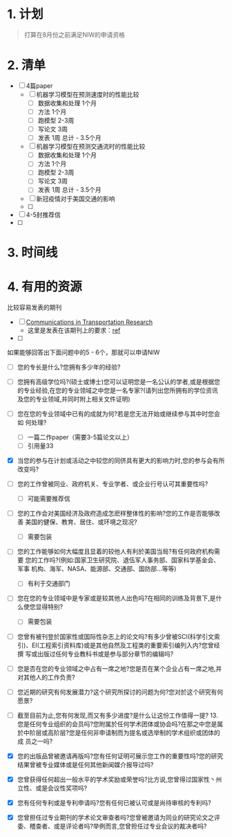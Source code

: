 



# 1. 计划
> 打算在8月份之前满足NIW的申请资格

# 2. 清单
- [ ] 4篇paper
	- [ ] 机器学习模型在预测速度时的性能比较
		- [ ] 数据收集和处理 1个月
		- [ ] 方法  1个月
		- [ ] 跑模型 2-3周
		- [ ] 写论文 3周
		- [ ] 发表 1周
		总计 - 3.5个月
	- [ ] 机器学习模型在预测交通流时的性能比较
		- [ ] 数据收集和处理 1个月
		- [ ] 方法  1个月
		- [ ] 跑模型 2-3周
		- [ ] 写论文 3周
		- [ ] 发表 1周
		总计 - 3.5个月
	- [ ] 新冠疫情对于美国交通的影响
	- [ ] 
- [ ] 4-5封推荐信
- [ ] 
# 3. 时间线

# 4. 有用的资源
比较容易发表的期刊
- [ ] [Communications in Transportation Research](https://www.sciencedirect.com/search?qs=traffic&pub=Communications%20in%20Transportation%20Research&cid=780746)
	* 这里是发表在该期刊上的要求：[ref](https://www.sciencedirect.com/journal/communications-in-transportation-research/publish/guide-for-authors)
- [ ] 



如果能够回答出下面问题中的5 - 6个，那就可以申请NIW
- [ ] 您的专长是什么?您拥有多少年的经验?
- [ ] 您拥有高级学位吗?(硕士或博士)您可以证明您是一名公认的学者,或是根据您的专业经验,在您的专业领域之中您是一名专家?(请列出您所拥有的学位资讯 及您的专业领域,并同时附上相关文件证明)
- [ ] 您在您的专业领域中已有的成就为何?若是您无法开始或继续参与其中时您会如 何处理?
	- [ ] 一篇二作paper（需要3-5篇论文以上）
	- [ ] 引用量33
- [x] 当您的参与在计划或活动之中较您的同侪具有更大的影响力时,您的参与会有所 改变吗?
- [ ] 您的工作曾被同业、政府机关、专业学者、或企业行号认可其重要性吗?
	- [ ] 可能需要推荐信
- [ ] 您的工作会对美国经济及政府造成怎麽样整体性的影响?您的工作是否能够改善 美国的健保、教育、居住、或环境之现况?
	- [ ] 需要包装
- [ ] 您的工作能够如何大幅度且显着的较他人有利於美国当局?有任何政府机构需要 您的工作吗?(例如:国家卫生研究院、退伍军人事务部、国家科学基金会、军事 机构、海军、NASA、能源部、交通部、国防部...等等)
	- [ ] 有利于交通部门
- [ ] 您在您的专业领域中是专家或是较其他人出色吗?在相同的训练及背景下,是什 么使您显得特别?
	- [ ] 需要包装
- [ ] 您曾有被刊登於国家性或国际性杂志上的论文吗?有多少曾被SCI(科学引文索 引)、EI(工程索引资料库)或是其他自然及工程类的重要索引编列入内?您曾经撰 写或出版过任何专业教科书或是参与部分章节的编辑吗?
- [ ] 您是否在您的专业领域之中占有一席之地?您是否在某个企业占有一席之地,并 对其他人的工作负责?
- [ ] 您近期的研究有何发展潜力?这个研究所探讨的问题为何?您对於这个研究有何 愿景?
- [ ] 截至目前为止,您有何发现,而又有多少进度?是什么让这份工作值得一提? 13. 您是任何专业组织的会员吗?您附属於任何学术团体或协会吗?在那之中您是属 於中阶层或高阶层?您是任何非申请制而为提名或选举制的学术组织或团体的成 员之一吗?
- [x] 您的出版品曾被邀请再版吗?您有任何证明可展示您工作的重要性吗?您的研究 结果曾被专业媒体或是任何其他新闻媒介报导过吗?
- [x] 您曾获得任何超出一般水平的学术奖励或荣誉吗?比方说,您曾得过国家性丶州 立性、或是会议性奖项吗?
- [x] 您有任何专利或是专利申请吗?您有任何已被认可或是尚待审核的专利吗?
- [x] 您曾担任过专业期刊的学术论文审查者吗?您曾被邀请为同业的研究论文之评委、稽查者、或是评论者吗?举例而言,您曾担任过专业会议的裁决者吗?




































